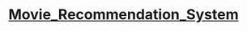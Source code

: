 # [Movie_Recommendation_System](https://share.streamlit.io/amitprna/movie_recommendation_system/application.py)
